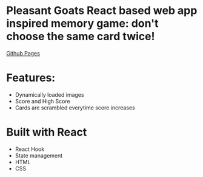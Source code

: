 # Pleasant Goats React based web app inspired memory game: don't choose the same card twice!  

[Github Pages](https://getter111.github.io/MatchGoats/)

# Features:

* Dynamically loaded images
* Score and High Score
* Cards are scrambled everytime score increases

# Built with React

* React Hook
* State management
* HTML
* CSS

